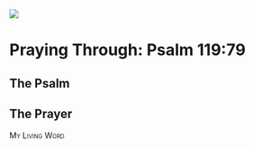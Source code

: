 <img class="intro-right" src="/images/art-paris-psalter.jpg">

<style>
  li {list-style-type: none;}
  p + ul {
    margin-top: -18px;
}
</style>

# Praying Through: Psalm 119:79

## The Psalm

## The Prayer

<div style="font-variant: small-caps;">
My Living Word
</div>
